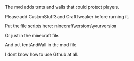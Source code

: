 The mod adds tents and walls that could protect players.

Please add CustomStuff3 and CraftTweaker before running it.

Put the file scripts here:
minecraft\versions\yourversion 

Or just in the minecraft file.

And put tentAndWall in the mod file.

I dont know how to use Github at all.
